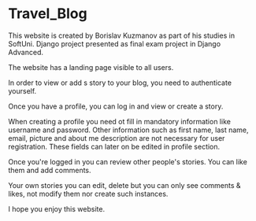 # Travel_Blog


This website is created by Borislav Kuzmanov as part of his studies in SoftUni.
Django project presented as final exam project in Django Advanced.

The website has a landing page visible to all users.

In order to view or add s story to your blog, you need to authenticate yourself.

Once you have a profile, you can log in and view or create a story.

When creating a profile you need ot fill in mandatory information like username and password. Other information such as first name, last name, 
email, picture and about me description are not necessary for user registration. These fields can later on be edited in profile section.

Once you're logged in you can review other people's stories. You can like them and add comments.

Your own stories you can edit, delete but you can only see comments & likes, not modify them nor create such instances.

I hope you enjoy this website.
